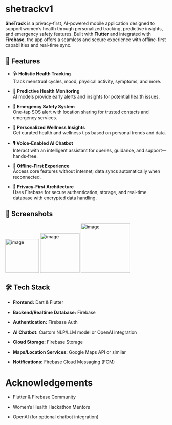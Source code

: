 # shetrackv1
**SheTrack** is a privacy-first, AI-powered mobile application designed to support women’s health through personalized tracking, predictive insights, and emergency safety features. Built with **Flutter** and integrated with **Firebase**, the app offers a seamless and secure experience with offline-first capabilities and real-time sync.
## 🚀 Features
- **🩺 Holistic Health Tracking**  
  Track menstrual cycles, mood, physical activity, symptoms, and more.
  
- **🧠 Predictive Health Monitoring**  
  AI models provide early alerts and insights for potential health issues.

- **🚨 Emergency Safety System**  
  One-tap SOS alert with location sharing for trusted contacts and emergency services.

- **🧘 Personalized Wellness Insights**  
  Get curated health and wellness tips based on personal trends and data.

- **🎙️ Voice-Enabled AI Chatbot**  
  Interact with an intelligent assistant for queries, guidance, and support—hands-free.

- **📶 Offline-First Experience**  
  Access core features without internet; data syncs automatically when reconnected.

- **🔐 Privacy-First Architecture**  
  Uses Firebase for secure authentication, storage, and real-time database with encrypted data handling.
## 📱 Screenshots
<img width="105" alt="image" src="https://github.com/user-attachments/assets/3ac93ba0-d7a0-4d0a-ae9c-020518012e68" />

<img width="123" alt="image" src="https://github.com/user-attachments/assets/8cbba474-b582-4adc-a7c3-7922c13937f5" />

<img width="153" alt="image" src="https://github.com/user-attachments/assets/bbf566d6-d866-42b2-aae7-88b1832dead2" />

## 🛠️ Tech Stack
- **Frontend:** Dart & Flutter
  
- **Backend/Realtime Database:** Firebase
  
- **Authentication:** Firebase Auth
  
- **AI Chatbot:** Custom NLP/LLM model or OpenAI integration
  
- **Cloud Storage:** Firebase Storage
  
- **Maps/Location Services:** Google Maps API or similar
  
- **Notifications:** Firebase Cloud Messaging (FCM)
# Acknowledgements
- Flutter & Firebase Community

- Women’s Health Hackathon Mentors

- OpenAI (for optional chatbot integration)

